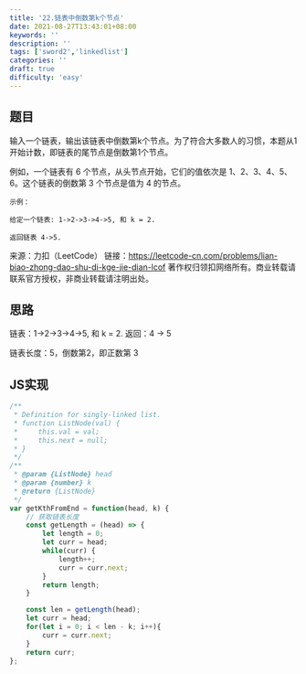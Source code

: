 ```yaml
---
title: '22.链表中倒数第k个节点'
date: 2021-08-27T13:43:01+08:00
keywords: ''
description: ''
tags: ['sword2','linkedlist']
categories: ''
draft: true
difficulty: 'easy'
---
```


## 题目

输入一个链表，输出该链表中倒数第k个节点。为了符合大多数人的习惯，本题从1开始计数，即链表的尾节点是倒数第1个节点。

例如，一个链表有 6 个节点，从头节点开始，它们的值依次是 1、2、3、4、5、6。这个链表的倒数第 3 个节点是值为 4 的节点。

```
示例：

给定一个链表: 1->2->3->4->5, 和 k = 2.

返回链表 4->5.
```

来源：力扣（LeetCode）
链接：https://leetcode-cn.com/problems/lian-biao-zhong-dao-shu-di-kge-jie-dian-lcof
著作权归领扣网络所有。商业转载请联系官方授权，非商业转载请注明出处。


## 思路

链表：1->2->3->4->5, 和 k = 2.
返回：4 -> 5

链表长度：5，倒数第2，即正数第 3

## JS实现

```javascript
/**
 * Definition for singly-linked list.
 * function ListNode(val) {
 *     this.val = val;
 *     this.next = null;
 * }
 */
/**
 * @param {ListNode} head
 * @param {number} k
 * @return {ListNode}
 */
var getKthFromEnd = function(head, k) {
	// 获取链表长度 
	const getLength = (head) => {
		let length = 0;
		let curr = head;
		while(curr) {
			length++;
			curr = curr.next;
		}
		return length;
	}

	const len = getLength(head);
	let curr = head;
	for(let i = 0; i < len - k; i++){
		curr = curr.next;
	}
	return curr;
};
```
